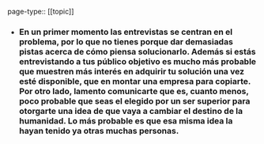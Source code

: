 page-type:: [[topic]]
- ### En un primer momento las entrevistas se centran en el problema, por lo que no tienes porque dar demasiadas pistas acerca de cómo piensa solucionarlo. Además si estás entrevistando a tus público objetivo es mucho más probable que muestren más interés en adquirir tu solución una vez esté disponible, que en montar una empresa para copiarte. Por otro lado, lamento comunicarte que es, cuanto menos, poco probable que seas el elegido por un ser superior para otorgarte una idea de que vaya a cambiar el destino de la humanidad. Lo más probable es que esa misma idea la hayan tenido ya otras muchas personas.



